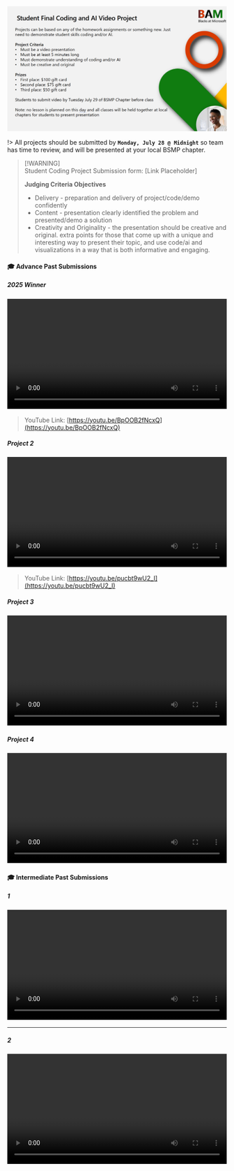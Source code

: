 <!-- /final_student_video_project/README.md 
![](../../_media/lessons/student_video_project.png)
-->  

![](../../2025/media/student_video_project_2025.png)

!> All projects should be submitted by **`Monday, July 28 @ Midnight`** so team has time to review, and will be presented at your local BSMP chapter.

> [!WARNING] <!--[!ATTENTION] ⚠️-->  
> Student Coding Project Submission form: [Link Placeholder]  
>
> **Judging Criteria Objectives**
> * Delivery - preparation and delivery of project/code/demo confidently
> * Content - presentation clearly identified the problem and presented/demo a solution
> * Creativity and Originality - the presentation should be creative and original. extra points for those that come up with a unique and interesting way to present their topic, and use code/ai and visualizations in a way that is both informative and engaging.
> 

<!--
Students to submit video by the last Tuesday of BSMP Chapter before class

Student Coding Project Submission form: https://forms.office.com/r/eqjhnYgSS6


![](../../_media/lessons/submission_form_excerpt.png)
-->




#### 🎓 Advance Past Submissions

<!-- tabs:start -->


##### **2025 Winner**

<video controls style="width:100%; height:auto;">
    <source src="https://nfl24cdn.azureedge.net/nflblob/bsmp25/bsmp_proj_vids/ahmet_the_u_game_2024.mp4" type="video/mp4">
    Your browser does not support the video tag.
</video>

> YouTube Link: [https://youtu.be/BpOOB2fNcxQ](https://youtu.be/BpOOB2fNcxQ)

##### **Project 2**

<video controls style="width:100%; height:auto;">
    <source src="https://nfl24cdn.azureedge.net/nflblob/bsmp25/bsmp_proj_vids/PdfBrainstorm_720p.mp4" type="video/mp4">
    Your browser does not support the video tag.
</video>

> YouTube Link: [https://youtu.be/pucbt9wU2_I](https://youtu.be/pucbt9wU2_I)

##### **Project 3**

<video controls style="width:100%; height:auto;">
    <source src="https://nfl24cdn.azureedge.net/nflblob/bsmp25/bsmp_proj_vids/Tanooj_Kanike%20-%20Fields%20of%20Microsoft.mp4" type="video/mp4">
    Your browser does not support the video tag.
</video>


##### **Project 4**


<video controls style="width:100%; height:auto;">
    <source src="https://nfl24cdn.azureedge.net/nflblob/bsmp25/bsmp_proj_vids/Brian%20Gardner%20Daily%20Expense%20Tracker_anonymous.mp4" type="video/mp4">
    Your browser does not support the video tag.
</video>

<!-- <iframe width="560" height="315" src="https://youtu.be/BpOOB2fNcxQ" title="YouTube video player" frameborder="0" allow="accelerometer; autoplay; clipboard-write; encrypted-media; gyroscope; picture-in-picture" allowfullscreen></iframe> -->

<!-- tabs:end -->




#### 🎓 Intermediate Past Submissions

<!-- tabs:start -->

##### **1**

<video controls style="width:100%; height:auto;">
    <source src="https://nfl24cdn.azureedge.net/nflblob/bsmp25/bsmp_proj_vids/Raymond%20Shaw.mp4" type="video/mp4">
    Your browser does not support the video tag.
</video>

---

##### **2**

<video controls style="width:100%; height:auto;">
    <source src="https://nfl24cdn.azureedge.net/nflblob/bsmp25/bsmp_proj_vids/Ashley%20King%20-%20Final%20Coding%20Project%20Video%20(1).mp4" type="video/mp4">
    Your browser does not support the video tag.
</video>


<!-- tabs:end -->
